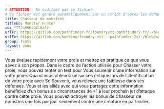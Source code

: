 ```yaml
---
# ATTENTION : Ne modifiez pas ce fichier
# Ce fichier est généré automatiquement par un script d'après les données du module Foundry VTT officiel et de sa traduction
title: Chasseur de monstres
titleEn: Monster Hunter
id: YTTJqRKH8QZl6al2
urlFr: https://gitlab.com/pathfinder-fr/foundryvtt-pathfinder2-fr/-/blob/master/data/feats/YTTJqRKH8QZl6al2.htm
urlEn: https://gitlab.com/hooking/foundry-vtt---pathfinder-2e/-/blob/master/packs/data/feats.db/monster-hunter.json
group: feats
layout: dons
---
```

Vous évaluez rapidement votre proie et mettez en pratique ce que vous savez à son propos. Dans le cadre de l’action utilisée pour Chasser votre proie, vous pouvez tenter un test pour Vous souvenir d’une information sur votre proie. Quand vous obtenez un succès critique lors de l’identification de votre proie avec Se Souvenir, vous relevez une faiblesse dans ses défenses. Vous et les alliés avec qui vous partagez cette information bénéficiez d’un bonus de circonstances de +1 à leur prochain jet d’attaque contre cette proie. Vous pouvez octroyer les bonus de Chasseur de monstres une fois par jour seulement contre une créature en particulier.


